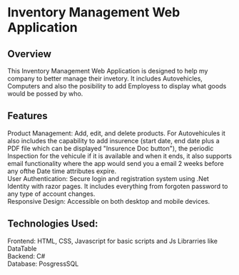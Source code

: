 # Inventory Management Web Application
## Overview
This Inventory Management Web Application is designed to help my company to better manage their invetory. It includes Autovehicles, Computers and also the posibility to add Employess to display what goods would be possed by who.

## Features
Product Management: Add, edit, and delete products. For Autovehicules it also includes the capability to add insurence (start date, end date plus a PDF file which can be displayed "Insurence Doc button"), the periodic Inspection for the vehicule if it is available and when it ends, it also supports email functionality where the app would send you a email 2 weeks before any ofthe Date time attributes expire.  
User Authentication: Secure login and registration system using .Net Identity with razor pages. It includes everything from forgoten password to any type of account changes.  
Responsive Design: Accessible on both desktop and mobile devices.  

## Technologies Used:
Frontend: HTML, CSS, Javascript for basic scripts and Js Librarries like DataTable  
Backend: C#  
Database: PosgressSQL  
